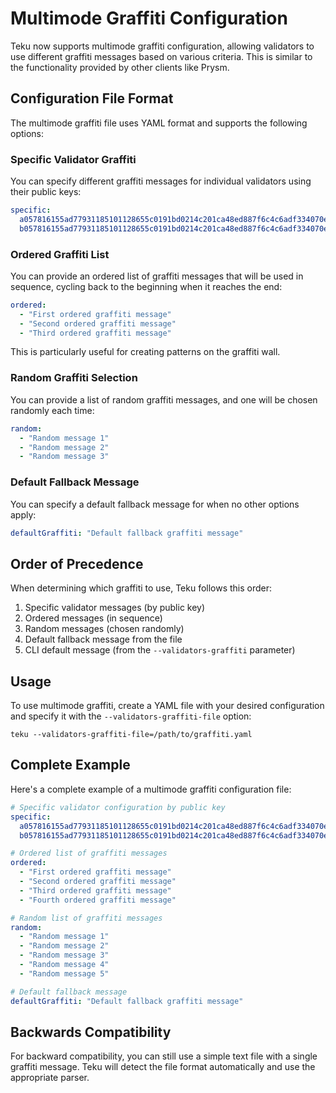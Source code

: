 # Multimode Graffiti Configuration

Teku now supports multimode graffiti configuration, allowing validators to use different graffiti messages based on various criteria. This is similar to the functionality provided by other clients like Prysm.

## Configuration File Format

The multimode graffiti file uses YAML format and supports the following options:

### Specific Validator Graffiti

You can specify different graffiti messages for individual validators using their public keys:

```yaml
specific:
  a057816155ad77931185101128655c0191bd0214c201ca48ed887f6c4c6adf334070efcd75140eada5ac83a92506dd7a: "Validator 0xa05781 was here"
  b057816155ad77931185101128655c0191bd0214c201ca48ed887f6c4c6adf334070efcd75140eada5ac83a92506dd7a: "Validator 0xb05781 was here"
```

### Ordered Graffiti List

You can provide an ordered list of graffiti messages that will be used in sequence, cycling back to the beginning when it reaches the end:

```yaml
ordered:
  - "First ordered graffiti message"
  - "Second ordered graffiti message"
  - "Third ordered graffiti message"
```

This is particularly useful for creating patterns on the graffiti wall.

### Random Graffiti Selection

You can provide a list of random graffiti messages, and one will be chosen randomly each time:

```yaml
random:
  - "Random message 1"
  - "Random message 2"
  - "Random message 3"
```

### Default Fallback Message

You can specify a default fallback message for when no other options apply:

```yaml
defaultGraffiti: "Default fallback graffiti message"
```

## Order of Precedence

When determining which graffiti to use, Teku follows this order:

1. Specific validator messages (by public key)
2. Ordered messages (in sequence)
3. Random messages (chosen randomly)
4. Default fallback message from the file
5. CLI default message (from the `--validators-graffiti` parameter)

## Usage

To use multimode graffiti, create a YAML file with your desired configuration and specify it with the `--validators-graffiti-file` option:

```
teku --validators-graffiti-file=/path/to/graffiti.yaml
```

## Complete Example

Here's a complete example of a multimode graffiti configuration file:

```yaml
# Specific validator configuration by public key
specific:
  a057816155ad77931185101128655c0191bd0214c201ca48ed887f6c4c6adf334070efcd75140eada5ac83a92506dd7a: "Validator 0xa05781 was here"
  b057816155ad77931185101128655c0191bd0214c201ca48ed887f6c4c6adf334070efcd75140eada5ac83a92506dd7a: "Validator 0xb05781 was here"

# Ordered list of graffiti messages
ordered:
  - "First ordered graffiti message"
  - "Second ordered graffiti message"
  - "Third ordered graffiti message"
  - "Fourth ordered graffiti message"

# Random list of graffiti messages
random:
  - "Random message 1"
  - "Random message 2"
  - "Random message 3"
  - "Random message 4"
  - "Random message 5"

# Default fallback message
defaultGraffiti: "Default fallback graffiti message"
```

## Backwards Compatibility

For backward compatibility, you can still use a simple text file with a single graffiti message. Teku will detect the file format automatically and use the appropriate parser. 
